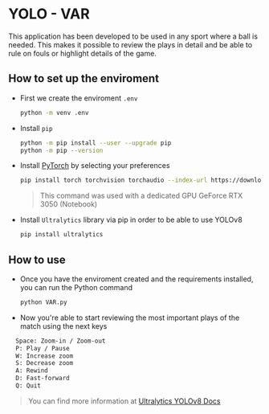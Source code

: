 # YOLO - VAR

This application has been developed to be used in any sport where a ball is needed. This makes it possible to review the plays in detail and be able to rule on fouls or highlight details of the game.

## How to set up the enviroment

- First we create the enviroment `.env`
    ```bash
    python -m venv .env
    ```

- Install `pip`
    ```bash
    python -m pip install --user --upgrade pip
    python -m pip --version
    ```

- Install [PyTorch](https://pytorch.org/get-started/locally/) by selecting your preferences
    ```bash
    pip install torch torchvision torchaudio --index-url https://download.pytorch.org/whl/cu118
    ```
    > This command was used with a dedicated GPU GeForce RTX 3050 (Notebook)

- Install `Ultralytics` library via pip in order to be able to use YOLOv8
    ```bash
    pip install ultralytics
    ```

##  How to use

- Once you have the enviroment created and the requirements installed, you can run the Python command
  ```bash
  python VAR.py
  ```

- Now you're able to start reviewing the most important plays of the match using the next keys
```bash
  Space: Zoom-in / Zoom-out
  P: Play / Pause
  W: Increase zoom
  S: Decrease zoom
  A: Rewind
  D: Fast-forward
  Q: Quit
  ```

> You can find more information at [Ultralytics YOLOv8 Docs](https://docs.ultralytics.com) 